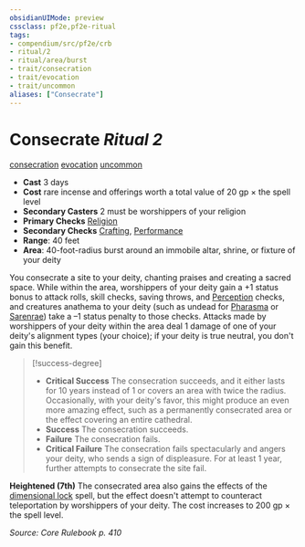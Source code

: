 ```yaml
---
obsidianUIMode: preview
cssclass: pf2e,pf2e-ritual
tags:
- compendium/src/pf2e/crb
- ritual/2
- ritual/area/burst
- trait/consecration
- trait/evocation
- trait/uncommon
aliases: ["Consecrate"]
---
```

# Consecrate *Ritual 2*  
[consecration](consecration.md "Consecration Effect Trait")  [evocation](evocation.md "Evocation School Trait")  [uncommon](uncommon.md "Uncommon Rarity Trait")  

- **Cast** 3 days
- **Cost** rare incense and offerings worth a total value of 20 gp × the spell level
- **Secondary Casters** 2 must be worshippers of your religion
- **Primary Checks** [Religion](skills.md#Religion)
- **Secondary Checks** [Crafting](skills.md#Crafting), [Performance](skills.md#Performance)
- **Range**: 40 feet
- **Area**: 40-foot-radius burst around an immobile altar, shrine, or fixture of your deity

You consecrate a site to your deity, chanting praises and creating a sacred space. While within the area, worshippers of your deity gain a +1 status bonus to attack rolls, skill checks, saving throws, and [Perception](skills.md#Perception) checks, and creatures anathema to your deity (such as undead for [Pharasma](pharasma.md) or [Sarenrae](sarenrae.md)) take a –1 status penalty to those checks. Attacks made by worshippers of your deity within the area deal 1 damage of one of your deity's alignment types (your choice); if your deity is true neutral, you don't gain this benefit.

> [!success-degree] 
> - **Critical Success** The consecration succeeds, and it either lasts for 10 years instead of 1 or covers an area with twice the radius. Occasionally, with your deity's favor, this might produce an even more amazing effect, such as a permanently consecrated area or the effect covering an entire cathedral.
> - **Success** The consecration succeeds.
> - **Failure** The consecration fails.
> - **Critical Failure** The consecration fails spectacularly and angers your deity, who sends a sign of displeasure. For at least 1 year, further attempts to consecrate the site fail.

**Heightened (7th)** The consecrated area also gains the effects of the [dimensional lock](dimensional-lock.md) spell, but the effect doesn't attempt to counteract teleportation by worshippers of your deity. The cost increases to 200 gp × the spell level.

*Source: Core Rulebook p. 410*
